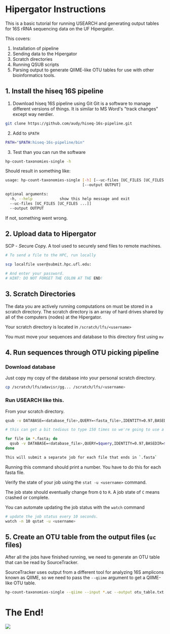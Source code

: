 # Hipergator Instructions

This is a basic tutorial for running USEARCH and generating output
tables for 16S rRNA sequencing data on the UF Hipergator.

This covers:

1. Installation of pipeline
2. Sending data to the Hipergator
3. Scratch directories
4. Running QSUB scripts
5. Parsing output to generate QIIME-like OTU tables
   for use with other bioinformatics tools.

## 1. Install the hiseq 16S pipeline

1. Download hiseq 16S pipeline using Git
   Git is a software to manage different versions of things.
   It is similar to MS Word's "track changes" except way nerdier.

```sh
git clone https://github.com/audy/hiseq-16s-pipeline.git
```

2. Add to `$PATH`

```sh
PATH="$PATH:hiseq-16s-pipeline/bin"
```

3. Test than you can run the software

```sh
hp-count-taxonomies-single -h
```

Should result in something like:

```sh
usage: hp-count-taxonomies-single [-h] [--uc-files [UC_FILES [UC_FILES ...]]]
                                  [--output OUTPUT]

optional arguments:
  -h, --help            show this help message and exit
  --uc-files [UC_FILES [UC_FILES ...]]
  --output OUTPUT
```

If not, something went wrong.

## 2. Upload data to Hipergator

SCP - *S*ecure *C*o*p*y. A tool used to securely send files to remote machines.

```sh
# To send a file to the HPC, run locally

scp localfile user@submit.hpc.ufl.edu:

# And enter your password.
# HINT: DO NOT FORGET THE COLON AT THE END!
```

## 3. Scratch Directories

The data you are actively running computations on must be stored in
a scratch directory. The scratch directory is an array of hard drives
shared by all of the computers (nodes) at the Hipergator.

Your scratch directory is located in `/scratch/lfs/<username>`

You must move your sequences and database to this directory first using `mv`

## 4. Run sequences through OTU picking pipeline

### Download database

Just copy my copy of the database into your personal scratch directory.

```sh
cp /scratch/lfs/adavisr/gg... /scratch/lfs/<username>
```

### Run USEARCH like this.

From your scratch directory.

```sh
qsub -v DATABASE=<database_file>,QUERY=<fasta_file>,IDENTITY=0.97,BASEDIR=$PWD ~/hiseq-16s-pipeline/qsubs/usearch.sh

# this can get a bit tedious to type 150 times so we're going to use a for-loop:

for file in *.fasta; do
  qsub -v DATABASE=<database_file>,QUERY=$query,IDENTITY=0.97,BASEDIR=$PWD ~/qsubs/scripts/usearch.sh
done

This will submit a separate job for each file that ends in `.fasta`
```

Running this command should print a number. You have to do this for each fasta file.

Verify the state of your job using the `stat -u <username>` command.

The job state should eventually change from `Q` to `R`. A job state of `C`
means `C`rashed or `C`omplete.

You can automate updating the job status with the `watch` command

```sh
# update the job status every 10 seconds.
watch -n 10 qstat -u <username>
```

## 5. Create an OTU table from the output files (`uc` files)

After all the jobs have finished running, we need to generate an OTU
table that can be read by SourceTracker.

SourceTracker uses output from a different tool for analyzing 16S
amplicons known as QIIME, so we need to pass the `--qiime` argument
to get a QIIME-like OTU table.

```sh
hp-count-taxonomies-single --qiime --input *.uc --output otu_table.txt
```

# The End!

![](http://i.imgur.com/c9Ups.gif)

